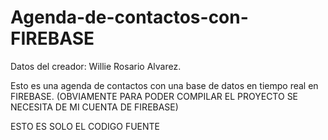 # Agenda-de-contactos-con-FIREBASE
Datos del creador: Willie Rosario Alvarez.

Esto es una agenda de contactos con una base de datos en tiempo real en FIREBASE. (OBVIAMENTE PARA PODER COMPILAR EL PROYECTO SE NECESITA DE MI CUENTA DE FIREBASE)

ESTO ES SOLO EL CODIGO FUENTE
